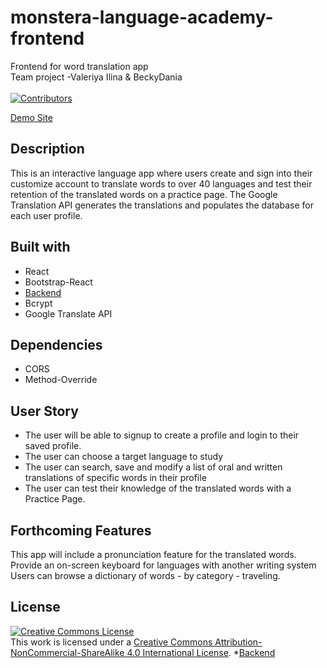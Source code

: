 # monstera-language-academy-frontend
Frontend for word translation app
<br>Team project -Valeriya Ilina &amp; BeckyDania</br>
<br>[![Contributors][contributors-shield]][contributors-url]</br>

[Demo Site](https://monstera-language-academy-fe.herokuapp.com/)

## Description
This is an interactive language app where users create and sign into their customize account to translate words to over 40 languages and test their retention of the translated words on a practice page. The Google Translation API generates the translations and populates the database for each user profile.

## Built with
* React
* Bootstrap-React
* [Backend](https://github.com/BeckyDania/monstera-language-academy-backend)
* Bcrypt
* Google Translate API

## Dependencies
* CORS
* Method-Override

## User Story
* The user will be able to signup to create a profile and login to their saved profile.
* The user can choose a target language to study
* The user can search, save and modify a list of  oral and written translations of specific words in their profile
* The user can test their knowledge of the translated words with a Practice Page.

## Forthcoming Features
This app will include a pronunciation feature for the translated words.
Provide an on-screen keyboard for languages with another writing system
Users can browse a dictionary of words - by category - traveling.

[contributors-shield]: https://img.shields.io/badge/Contributores-2-green.svg
[contributors-url]: https://github.com/BeckyDania/monstera-language-academy-backend/graphs/contributors

## License
<a rel="license" href="http://creativecommons.org/licenses/by-nc-sa/4.0/"><img alt="Creative Commons License" style="border-width:0" src="https://i.creativecommons.org/l/by-nc-sa/4.0/88x31.png" /></a><br />This work is licensed under a <a rel="license" href="http://creativecommons.org/licenses/by-nc-sa/4.0/">Creative Commons Attribution-NonCommercial-ShareAlike 4.0 International License</a>.
*[Backend](https://github.com/BeckyDania/monstera-language-academy-backend)
